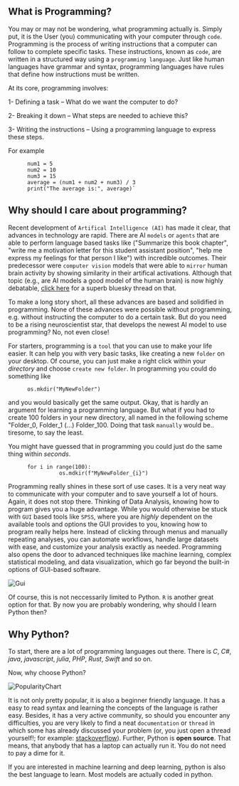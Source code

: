 ## What is Programming?

You may or may not be wondering, what programming actually is.
Simply put, it is the User (you) communicating with your computer through `code`.
Programming is the process of writing instructions that a computer can follow to complete specific tasks. These instructions, known as `code`, are written in a structured way using a `programming language`. Just like human languages have grammar and syntax, programming languages have rules that define how instructions must be written.

At its core, programming involves:

1- Defining a task – What do we want the computer to do?

2- Breaking it down – What steps are needed to achieve this?

3- Writing the instructions – Using a programming language to express these steps.

For example

          num1 = 5  
          num2 = 10  
          num3 = 15  
          average = (num1 + num2 + num3) / 3  
          print("The average is:", average)`


## Why should I care about programming?

Recent development of `Artifical Intelligence (AI)` has made it clear, that advances in technology are rapid. There are AI `models` or `agents` that are able to perform language based tasks like ("Summarize this book chapter", "write me a motivation letter for this student assistant position", "help me express my feelings for that person I like") with incredible outcomes. Their predecessor were `computer vision` models that were able to `mirror` human brain activity by showing similarity in their artifical activations. Although that topic (e.g., are AI models a good model of the human brain) is now highly debatable, [click here](https://bsky.app/profile/martinhebart.bsky.social/post/3ld2rxfcb5s2y) for a superb bluesky thread on that. 

To make a long story short, all these advances are based and solidified in programming. None of these advances were possible without programming, e.g. without instructing the computer to do a certain task. But do you need to be a rising neuroscientist star, that develops the newest AI model to use programming? No, not even close!

For starters, programming is a `tool` that you can use to make your life easier. It can help you with very basic tasks, like creating a new `folder` on your desktop. Of course, you can just make a right click within your *directory* and choose `create new folder`. In programming you could do something like 

          os.mkdir("MyNewFolder")

and you would basically get the same output. Okay, that is hardly an argument for learning a programming language. But what if you had to create 100 folders in your new directory, all named in the following scheme "Folder_0, Folder_1 (...) Folder_100. Doing that task `manually` would be.. tiresome, to say the least.

You might have guessed that in programming you could just do the same thing within *seconds*.

          for i in range(100):
                    os.mdkir(f"MyNewFolder_{i}")

Programming really shines in these sort of use cases. It is a very neat way to communicate with your computer and to save yourself a lot of hours. Again, it does not stop there. Thinking of Data Analysis, knowing how to program gives you a huge advantage. While you would otherwise be stuck with `GUI` based tools like `SPSS`, where you are *highly* dependent on the available tools and options the GUI provides to you, knowing how to program really helps here.
Instead of clicking through menus and manually repeating analyses, you can automate workflows, handle large datasets with ease, and customize your analysis exactly as needed. Programming also opens the door to advanced techniques like machine learning, complex statistical modeling, and data visualization, which go far beyond the built-in options of GUI-based software. 


![Gui](static/Gui.png)

Of course, this is not neccessarily limited to Python. `R` is another great option for that. By now you are probably wondering, why should I learn Python then?

## Why Python?

To start, there are a lot of programming languages out there. There is *C*, *C#*, *java*, *javascript*, *julia*, *PHP*, *Rust*, *Swift* and so on.

Now, why choose Python?

![PopularityChart](static/popular-programming-languages.jpg)

It is not only pretty popular, it is also a beginner friendly language. It has a easy to read syntax and learning the concepts of the language is rather easy. 
Besides, it has a very active community, so should you encounter any difficulties, you are very likely to find a neat `documentation` or `thread` in which some has already discussed your problem (or, you just open a thread yourself!; for example: [stackoverflow](https://stackoverflow.com/questions/tagged/python)). Further, Python is **open source**. That means, that anybody that has a laptop can actually run it. You do not need to pay a dime for it. 

If you are interested in machine learning and deep learning, python is also the best language to learn. Most models are actually coded in python. 